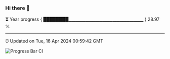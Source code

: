 ### Hi there 👋

⏳ Year progress { ████████▁▁▁▁▁▁▁▁▁▁▁▁▁▁▁▁▁▁▁▁▁▁ } 28.97 %

---

⏰ Updated on Tue, 16 Apr 2024 00:59:42 GMT

![Progress Bar CI](https://github.com/liununu/liununu/workflows/Progress%20Bar%20CI/badge.svg)
